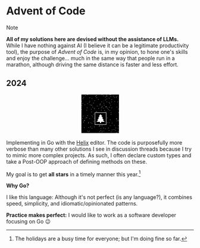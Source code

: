 # Advent of Code

> [!NOTE]  
> **All of my solutions here are devised without the assistance of LLMs.** While I have nothing against AI (I believe it can be a legitimate productivity tool), the purpose of *Advent of Code* is, in my opinion, to hone one's skills and enjoy the challenge... much in the same way that people run in a marathon, although driving the same distance is faster and less effort.

## 2024

<p align="center">
  <img src="fourteen/step7572.png">
</p>

Implementing in Go with the [Helix](https://helix-editor.com/) editor. The code is purposefully more verbose than many other solutions I see in discussion threads because I try to mimic more complex projects. As such, I often declare custom types and take a Post-OOP approach of defining methods on these.

My goal is to get **all stars** in a timely manner this year.[^stars]

**Why Go?**

I like this language: Although it's not perfect (is any language?), it combines speed, simplicity, and idiomatic/opinionated patterns.

**Practice makes perfect:** I would like to work as a software developer focusing on Go 😉

[^stars]: The holidays are a busy time for everyone; but I'm doing fine so far.
